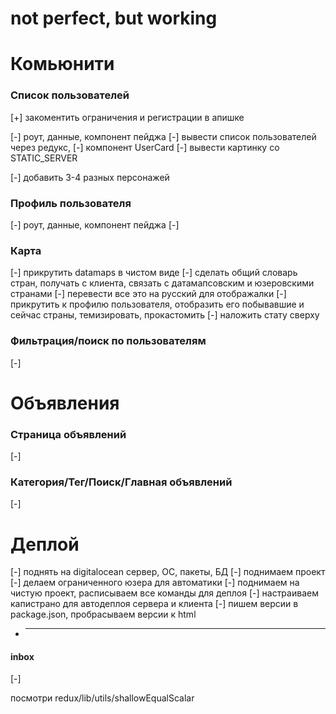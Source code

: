 # not perfect, but working



Комьюнити
=========

### Список пользователей
[+] закоментить ограничения и регистрации в апишке

[-] роут, данные, компонент пейджа
[-] вывести список пользователей через редукс,
  [-] компонент UserCard
    [-] вывести картинку со STATIC_SERVER

[-] добавить 3-4 разных персонажей

### Профиль пользователя
[-] роут, данные, компонент пейджа
[-] 

### Карта
[-] прикрутить datamaps в чистом виде
[-] сделать общий словарь стран, получать с клиента, связать с датамапсовским и юзеровскими странами
[-] перевести все это на русский для отображалки
[-] прикрутить к профилю пользователя, отобразить его побывавшие и сейчас страны, темизировать, прокастомить
[-] наложить стату сверху

### Фильтрация/поиск по пользователям
[-] 


Объявления
==========

### Страница объявлений
[-]

### Категория/Тег/Поиск/Главная объявлений
[-]


Деплой
======
[-] поднять на digitalocean сервер, ОС, пакеты, БД
[-] поднимаем проект
[-] делаем ограниченного юзера для автоматики
[-] поднимаем на чистую проект, расписываем все команды для деплоя
[-] настраиваем капистрано для автодеплоя сервера и клиента
[-] пишем версии в package.json, пробрасываем версии к html


* --------------------------------------------------------
#### inbox
[-]

посмотри redux/lib/utils/shallowEqualScalar